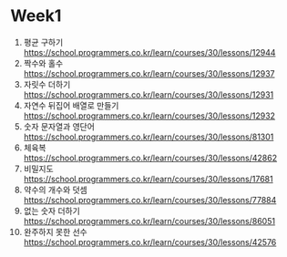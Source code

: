 Week1
=====
1. 평균 구하기
https://school.programmers.co.kr/learn/courses/30/lessons/12944
2. 짝수와 홀수
https://school.programmers.co.kr/learn/courses/30/lessons/12937
3. 자릿수 더하기
https://school.programmers.co.kr/learn/courses/30/lessons/12931
4. 자연수 뒤집어 배열로 만들기
https://school.programmers.co.kr/learn/courses/30/lessons/12932
5. 숫자 문자열과 영단어
https://school.programmers.co.kr/learn/courses/30/lessons/81301
6. 체육복
https://school.programmers.co.kr/learn/courses/30/lessons/42862
7. 비밀지도
https://school.programmers.co.kr/learn/courses/30/lessons/17681
8. 약수의 개수와 덧셈
https://school.programmers.co.kr/learn/courses/30/lessons/77884
9. 없는 숫자 더하기
https://school.programmers.co.kr/learn/courses/30/lessons/86051
10. 완주하지 못한 선수
https://school.programmers.co.kr/learn/courses/30/lessons/42576
